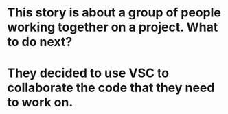  # This story is about a group of people working together on a project. What to do next?


 # They decided to use VSC to collaborate the code that they need to work on. 

